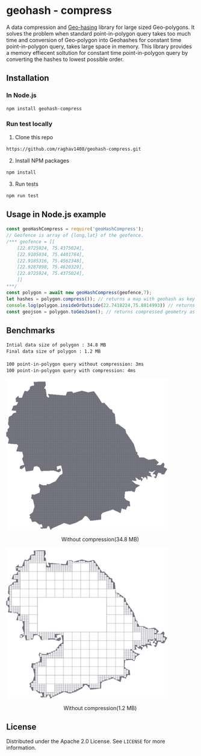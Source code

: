 
# geohash - compress
A data compression and [Geo-hasing](http://en.wikipedia.org/wiki/Geohash) library for large sized Geo-polygons. It solves the problem when standard point-in-polygon query takes too much time and conversion of Geo-polygon into Geohashes for constant time point-in-polygon query, takes large space in memory. This library provides a memory effiecent soltution for constant time point-in-polygon query by converting the hashes to lowest possible order.



## Installation
### In Node.js
``` sh
npm install geohash-compress 
```


### Run test locally

1. Clone this repo

``` html
https://github.com/raghav1408/geohash-compress.git
```

2. Install NPM packages

``` html
npm install
```

3. Run tests

``` html
npm run test
```





<!-- USAGE EXAMPLES -->
## Usage in Node.js example
```js
const geoHashCompress = require('geoHashCompress');
// Geofence is array of {long,lat} of the geofence.
/*** geofence = [[
	[22.8725924, 75.4375024],
	[22.9105034, 75.4401784],
	[22.9185316, 75.4562348],
	[22.9287898, 75.4620329],
    [22.8725924, 75.4375024],
    ]]
***/
const polygon = await new geoHashCompress(geofence,7); 
let hashes = polygon.compress()); // returns a map with geohash as key
console.log(polygon.insideOrOutside(22.7418224,75.8814993)) // returns true if a point is inside the polygon.
const geojson = polygon.toGeoJson(); // returns compressed geometry as Geojson.
```

## Benchmarks
```html
Intial data size of polygon : 34.8 MB
Final data size of polygon : 1.2 MB

100 point-in-polygon query without compression: 3ms
100 point-in-polygon query with compression: 4ms
```


<div class="image123" align="centre">
    <div style="float:auto;margin-right:5px;">
        <img src="https://raw.githubusercontent.com/Raghav1408/geohash-compress/HEAD/images/image1.png" height="400" width="430" title = "after compression"/>
        <p style="text-align:center;">Without compression(34.8 MB)</p>
    </div>
    <div style="float:auto;margin-right:5px;">
        <img src="https://raw.githubusercontent.com/Raghav1408/geohash-compress/HEAD/images/image3.png" height="400" width="430" title = "after compression"/>
        <p style="text-align:center;">Without compression(1.2 MB)</p>
    </div>
</div>


<!-- LICENSE -->
## License

Distributed under the Apache 2.0 License. See `LICENSE` for more information.


<!-- ![title](images/image3.png)
![title](images/image2.png) -->
